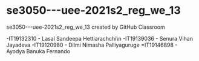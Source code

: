 # se3050---uee-2021s2_reg_we_13
se3050---uee-2021s2_reg_we_13 created by GitHub Classroom

-IT19132310 - Lasal Sandeepa Hettiarachchi\n
-IT19139036 - Senura Vihan Jayadeva
-IT19120980 - Dilmi Nimasha Palliyaguruge
=IT19146898 - Ayodya Banuka Fernando
